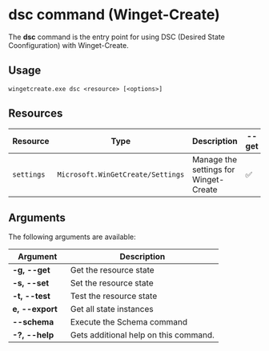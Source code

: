 # dsc command (Winget-Create)

The **dsc** command is the entry point for using DSC (Desired State Coonfiguration) with Winget-Create.

## Usage

`wingetcreate.exe dsc <resource> [<options>]`

## Resources
| Resource | Type | Description | --get | --set | --test | --export | --schema | Link |
| ---- | ------ | ------------| ----- | ----- | ----- | ----- | ----- | ----- |
| `settings` | `Microsoft.WinGetCreate/Settings` | Manage the settings for Winget-Create | ✅ | ✅ | ✅ | ✅ | ✅ | [Details](dsc/settings.md) |

## Arguments

The following arguments are available:

| <div style="width:100px">Argument</div> | Description |
| --------------------------------------- | ------------|
| **-g, --get** | Get the resource state
| **-s, --set** | Set the resource state |
| **-t, --test** | Test the resource state |
| **e, --export** | Get all state instances |
| **--schema** |  Execute the Schema command |
| **-?, --help** |  Gets additional help on this command. |
